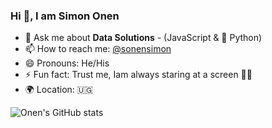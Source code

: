 ### Hi 👋, I am Simon Onen

<!--
**simononen/simononen** is a ✨ _special_ ✨ repository because its `README.md` (this file) appears on your GitHub profile.

Here are some ideas to get you started:

- 🔭 I’m currently working on ...
- 🌱 I’m currently learning ...
- 👯 I’m looking to collaborate on ...
- 🤔 I’m looking for help with ...


-->
- 💬 Ask me about **Data Solutions** - (JavaScript & 🐍 Python)
- 📫 How to reach me: [@sonensimon](https://twitter.com/sonensimon)
- 😄 Pronouns: He/His
- ⚡ Fun fact: Trust me, Iam always staring at a screen  :technologist:
- :earth_africa: Location: :uganda:

![Onen's GitHub stats](https://github-readme-stats.vercel.app/api?username=simononen&show_icons=true&theme=merko)
